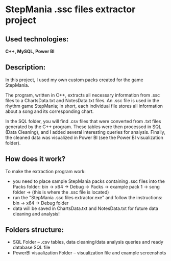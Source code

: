 # StepMania .ssc files extractor project

## Used technologies:
**C++, MySQL, Power BI**

## Description:
In this project, I used my own custom packs created for the game StepMania.

The program, written in C++, extracts all necessary information from .ssc files to a ChartsData.txt and NotesData.txt files.
An .ssc file is used in the rhythm game StepMania; in short, each individual file stores all information about a song and its corresponding chart.

In the SQL folder, you will find .csv files that were converted from .txt files generated by the C++ program. These tables were then processed in SQL (Data Cleaning), and I added several interesting queries for analysis. Finally, the cleaned data was visualized in Power BI (see the Power BI visualization folder).

## How does it work?
To make the extraction program work:
- you need to place sample StepMania packs containing .ssc files into the Packs folder: bin -> x64 -> Debug -> Packs -> example pack 1 -> song folder -> (this is where the .ssc file is located)
- run the "StepMania .ssc files extractor.exe" and follow the instructions: bin -> x64 -> Debug folder
- data will be saved in ChartsData.txt and NotesData.txt for future data cleaning and analysis!

## Folders structure:
- SQL Folder – .csv tables, data cleaning/data analysis queries and ready database SQL file
- PowerBI visualization Folder – visualization file and example screenshots
